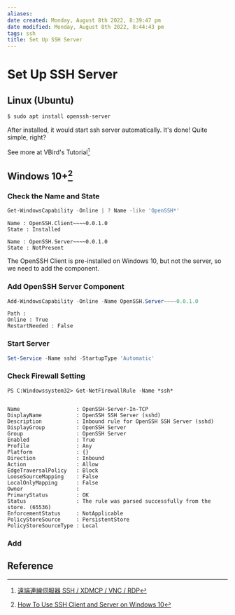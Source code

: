 ```yaml
---
aliases: 
date created: Monday, August 8th 2022, 8:39:47 pm
date modified: Monday, August 8th 2022, 8:44:43 pm
tags: ssh
title: Set Up SSH Server
---
```


# Set Up SSH Server

## Linux (Ubuntu)

```bash
$ sudo apt install openssh-server
```

After installed, it would start ssh server automatically. It's done! Quite simple, right?

See more at VBird's Tutorial[^1]

## Windows 10+[^2]

### Check the Name and State

```powershell
Get-WindowsCapability -Online | ? Name -like 'OpenSSH*'
```

```
Name : OpenSSH.Client~~~~0.0.1.0
State : Installed

Name : OpenSSH.Server~~~~0.0.1.0
State : NotPresent 
```

The OpenSSH Client is pre-installed on Windows 10, but not the server, so we need to add the component.

### Add OpenSSH Server Component

```powershell
Add-WindowsCapability -Online -Name OpenSSH.Server~~~~0.0.1.0
```

```
Path :
Online : True
RestartNeeded : False
```

### Start Server

```powershell
Set-Service -Name sshd -StartupType 'Automatic'
```

### Check Firewall Setting

```
PS C:Windowssystem32> Get-NetFirewallRule -Name *ssh*


Name                  : OpenSSH-Server-In-TCP
DisplayName           : OpenSSH SSH Server (sshd)
Description           : Inbound rule for OpenSSH SSH Server (sshd)
DisplayGroup          : OpenSSH Server
Group                 : OpenSSH Server
Enabled               : True
Profile               : Any
Platform              : {}
Direction             : Inbound
Action                : Allow
EdgeTraversalPolicy   : Block
LooseSourceMapping    : False
LocalOnlyMapping      : False
Owner                 :
PrimaryStatus         : OK
Status                : The rule was parsed successfully from the store. (65536)
EnforcementStatus     : NotApplicable
PolicyStoreSource     : PersistentStore
PolicyStoreSourceType : Local
```

### Add 

## Reference

[^1]: [遠端連線伺服器 SSH / XDMCP / VNC / RDP](https://linux.vbird.org/linux_server/centos6/0310telnetssh.php)

[^2]: [How To Use SSH Client and Server on Windows 10](https://www.pugetsystems.com/labs/hpc/How-To-Use-SSH-Client-and-Server-on-Windows-10-1470/)